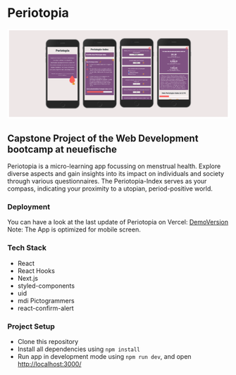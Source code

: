 # Periotopia

![App screens](./public/capstone-screenshot.png)

## Capstone Project of the Web Development bootcamp at neuefische

Periotopia is a micro-learning app focussing on menstrual health. Explore diverse aspects and gain insights into its impact on individuals and society through various questionnaires. The Periotopia-Index serves as your compass, indicating your proximity to a utopian, period-positive world.

### Deployment

You can have a look at the last update of Periotopia on Vercel: [DemoVersion](https://periotopia.vercel.app) <br>
Note: The App is optimized for mobile screen.

### Tech Stack

- React
- React Hooks
- Next.js
- styled-components
- uid
- mdi Pictogrammers
- react-confirm-alert

### Project Setup

- Clone this repository
- Install all dependencies using `npm install`
- Run app in development mode using `npm run dev`, and open [http://localhost:3000/](http://localhost:3000/)
